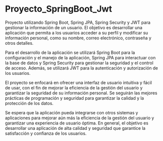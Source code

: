 # Proyecto_SpringBoot_Jwt

Proyecto utilizando Spring Boot, Spring JPA, Spring Security y JWT para gestionar la información de un usuario. El objetivo es desarrollar una aplicación que permita a los usuarios acceder a su perfil y modificar su información personal, como su nombre, correo electrónico, contraseña y otros detalles.

Para el desarrollo de la aplicación se utilizará Spring Boot para la configuración y el manejo de la aplicación, Spring JPA para interactuar con la base de datos y Spring Security para gestionar la seguridad y el control de acceso. Además, se utilizará JWT para la autenticación y autorización de los usuarios.

El proyecto se enfocará en ofrecer una interfaz de usuario intuitiva y fácil de usar, con el fin de mejorar la eficiencia de la gestión del usuario y garantizar la seguridad de su información personal. Se seguirán las mejores prácticas de programación y seguridad para garantizar la calidad y la protección de los datos.

Se espera que la aplicación pueda integrarse con otros sistemas y aplicaciones para mejorar aún más la eficiencia de la gestión del usuario y garantizar una experiencia de usuario óptima. En general, el objetivo es desarrollar una aplicación de alta calidad y seguridad que garantice la satisfacción y confianza de los usuarios.
